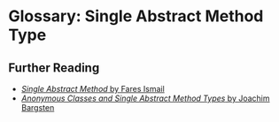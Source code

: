 # Glossary: Single Abstract Method Type

## Further Reading

- [_Single Abstract Method_ by Fares Ismail](https://fares.codes/posts/single-abstract-method/)
- [_Anonymous Classes and Single Abstract Method Types_ by Joachim Bargsten](https://bargsten.org/scala/anonymous-class-and-sam/)
